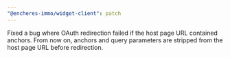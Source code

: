 ```yaml
---
"@encheres-immo/widget-client": patch
---
```


Fixed a bug where OAuth redirection failed if the host page URL contained anchors. From now on, anchors and query parameters are stripped from the host page URL before redirection.
